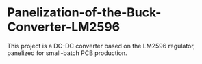 # Panelization-of-the-Buck-Converter-LM2596
This project is a DC-DC converter based on the LM2596 regulator, panelized for small-batch PCB production.
